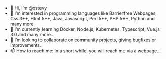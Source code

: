 - 👋 Hi, I’m @xstevy
- 👀 I’m interested in programming languages like Barrierfree Webpages, Css 3++, Html 5++, Java, Javascript, Perl 5++, PHP 5++, Python and many more
- 🌱 I’m currently learning Docker, Node.js, Kubernetes, Typescript, Vue.js 3.0 and many more...
- 💞️ I’m looking to collaborate on community projects, giving bugfixes or improvements.
- 📫 How to reach me: In a short while, you will reach me via a webpage...

<!---
xstevy/xstevy is a ✨ special ✨ repository because its `README.md` (this file) appears on your GitHub profile.
You can click the Preview link to take a look at your changes.
--->
